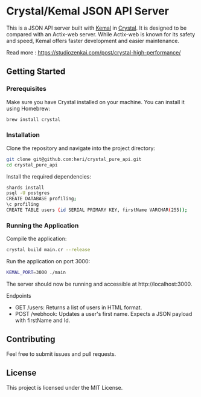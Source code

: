 # Crystal/Kemal JSON API Server

This is a JSON API server built with [Kemal](https://kemalcr.com/) in [Crystal](https://crystal-lang.org/). It is designed to be compared with an Actix-web server. While Actix-web is known for its safety and speed, Kemal offers faster development and easier maintenance.

Read more : https://studiozenkai.com/post/crystal-high-performance/

## Getting Started

### Prerequisites

Make sure you have Crystal installed on your machine. You can install it using Homebrew:

```sh
brew install crystal
```

### Installation
Clone the repository and navigate into the project directory:

```sh
git clone git@github.com:heri/crystal_pure_api.git
cd crystal_pure_api
```

Install the required dependencies:
```sh
shards install
psql -U postgres
CREATE DATABASE profiling;
\c profiling
CREATE TABLE users (id SERIAL PRIMARY KEY, firstName VARCHAR(255));
```

### Running the Application
Compile the application:
```sh
crystal build main.cr --release
```

Run the application on port 3000:
```sh
KEMAL_PORT=3000 ./main
```

The server should now be running and accessible at http://localhost:3000.

Endpoints
* GET /users: Returns a list of users in HTML format.
* POST /webhook: Updates a user's first name. Expects a JSON payload with firstName and Id.

## Contributing
Feel free to submit issues and pull requests.

## License
This project is licensed under the MIT License.